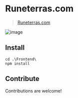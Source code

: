 # Runeterras.com

> [Runeterras.com](Runeterras.com)

![image](https://user-images.githubusercontent.com/75025529/228097654-23dbb3ab-f2ff-4d57-885b-d17663000975.png)


## Install

```shell
cd .\Frontend\
npm install
```

## Contribute
Contributions are welcome!
